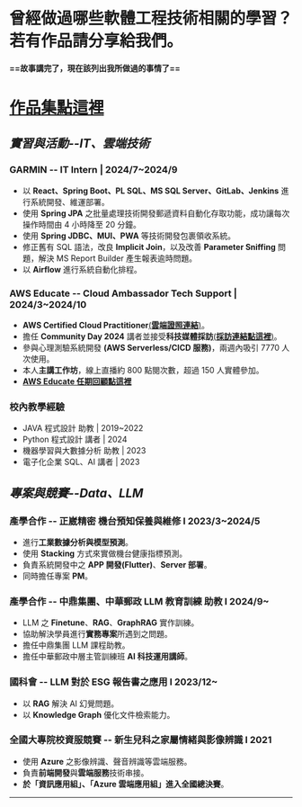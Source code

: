 # 曾經做過哪些軟體工程技術相關的學習？若有作品請分享給我們。

#### ==故事講完了，現在該列出我所做過的事情了==

# [**作品集點這裡**](https://drive.google.com/file/d/1Y2q40o7Sun2Ux50Xy3I863O2lb5PIepf/view?usp=sharing)

## **_實習與活動--IT、雲端技術_**

### **GARMIN -- IT Intern | 2024/7~2024/9**

- 以 **React、Spring Boot、PL SQL、MS SQL Server、GitLab、Jenkins** 進行系統開發、維運部署。
- 使用 **Spring JPA** 之批量處理技術開發郵遞資料自動化存取功能，成功讓每次操作時間由 4 小時降至 20 分鐘。
- 使用 **Spring JDBC、MUI、PWA** 等技術開發包裹領收系統。
- 修正舊有 SQL 語法，改良 **Implicit Join**，以及改善 **Parameter Sniffing** 問題，解決 MS Report Builder 產生報表逾時問題。
- 以 **Airflow** 進行系統自動化排程。

### **AWS Educate -- Cloud Ambassador Tech Support | 2024/3~2024/10**

- **AWS Certified Cloud Practitioner**[(**雲端證照連結**)](https://drive.google.com/file/d/18ySGfn0Kk2vY2aQEAxmd_IlvYjHWO0y2/view?usp=sharing)。
- 擔任 **Community Day 2024** 講者並接受**科技媒體採訪**[(**採訪連結點這裡**)](https://www.technice.com.tw/cloudtech/143962/)。
- 參與心理測驗系統開發 **(AWS Serverless/CICD 服務)**，兩週內吸引 7770 人次使用。
- 本人**主講工作坊**，線上直播約 800 點閱次數，超過 150 人實體參加。
- [**AWS Educate 任期回顧點這裡**](https://www.instagram.com/p/DCq_16Yy67I/?img_index=2)

### **校內教學經驗**

- JAVA 程式設計 助教 | 2019~2022
- Python 程式設計 講者 | 2024
- 機器學習與大數據分析 助教 | 2023
- 電子化企業 SQL、AI 講者 | 2023

## **_專案與競賽--Data、LLM_**

### **產學合作 -- 正崴精密 機台預知保養與維修 I 2023/3~2024/5**

- 進行**工業數據分析與模型預測**。
- 使用 **Stacking** 方式來實做機台健康指標預測。
- 負責系統開發中之 **APP 開發(Flutter)**、**Server 部署**。
- 同時擔任專案 **PM**。

### **產學合作 -- 中鼎集團、中華郵政 LLM 教育訓練 助教 I 2024/9~**

- LLM 之 **Finetune**、**RAG**、**GraphRAG** 實作訓練。
- 協助解決學員進行**實務專案**所遇到之問題。
- 擔任中鼎集團 LLM 課程助教。
- 擔任中華郵政中層主管訓練班 **AI 科技運用講師**。

### **國科會 -- LLM 對於 ESG 報告書之應用 I 2023/12~**

- 以 **RAG** 解決 AI 幻覺問題。
- 以 **Knowledge Graph** 優化文件檢索能力。

### **全國大專院校資服競賽 -- 新生兒科之家屬情緒與影像辨識 I 2021**

- 使用 **Azure** 之影像辨識、聲音辨識等雲端服務。
- 負責**前端開發**與**雲端服務**技術串接。
- **於「資訊應用組」、「Azure 雲端應用組」進入全國總決賽**。

---
